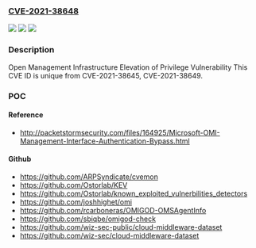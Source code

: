 ### [CVE-2021-38648](https://cve.mitre.org/cgi-bin/cvename.cgi?name=CVE-2021-38648)
![](https://img.shields.io/static/v1?label=Product&message=Azure%20Open%20Management%20Infrastructure&color=blue)
![](https://img.shields.io/static/v1?label=Version&message=n%2Fa&color=blue)
![](https://img.shields.io/static/v1?label=Vulnerability&message=Elevation%20of%20Privilege&color=brighgreen)

### Description

Open Management Infrastructure Elevation of Privilege Vulnerability This CVE ID is unique from CVE-2021-38645, CVE-2021-38649.

### POC

#### Reference
- http://packetstormsecurity.com/files/164925/Microsoft-OMI-Management-Interface-Authentication-Bypass.html

#### Github
- https://github.com/ARPSyndicate/cvemon
- https://github.com/Ostorlab/KEV
- https://github.com/Ostorlab/known_exploited_vulnerbilities_detectors
- https://github.com/joshhighet/omi
- https://github.com/rcarboneras/OMIGOD-OMSAgentInfo
- https://github.com/sbiqbe/omigod-check
- https://github.com/wiz-sec-public/cloud-middleware-dataset
- https://github.com/wiz-sec/cloud-middleware-dataset

